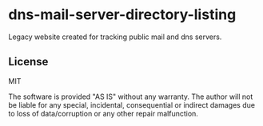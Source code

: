 # dns-mail-server-directory-listing
Legacy website created for tracking public mail and dns servers.

## License
MIT

The software is provided "AS IS" without any warranty. The author will not be liable for any special, incidental, consequential or indirect damages due to loss of data/corruption or any other repair malfunction.
